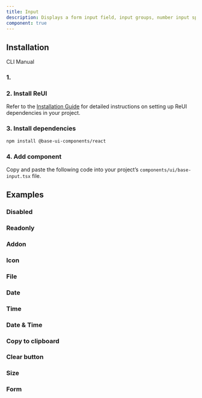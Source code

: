 ```yaml
---
title: Input
description: Displays a form input field, input groups, number input spinners, date input, date time input, time inputs, etc.
component: true
---
```


## Installation

  CLI
  Manual

### 1. 

### 2. Install ReUI

Refer to the [Installation Guide](/docs/installation) for detailed instructions on setting up ReUI dependencies in your project.

### 3. Install dependencies

```bash
npm install @base-ui-components/react
```

### 4. Add component

Copy and paste the following code into your project’s `components/ui/base-input.tsx` file.

## Examples

### Disabled

### Readonly

### Addon

### Icon

### File

### Date

### Time

### Date & Time

### Copy to clipboard

### Clear button

### Size

### Form